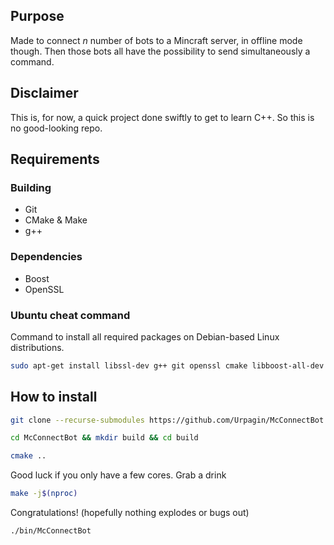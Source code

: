## Purpose
Made to connect *n* number of bots to a Mincraft server, in offline mode though.
Then those bots all have the possibility to send simultaneously a command.

## Disclaimer
This is, for now, a quick project done swiftly to get to learn C++.
So this is no good-looking repo.

## Requirements
### Building
- Git
- CMake & Make
- g++
### Dependencies
- Boost
- OpenSSL
### Ubuntu cheat command
Command to install all required packages on Debian-based Linux distributions.
```bash
sudo apt-get install libssl-dev g++ git openssl cmake libboost-all-dev
```

## How to install

```bash
git clone --recurse-submodules https://github.com/Urpagin/McConnectBot.git
```

```bash
cd McConnectBot && mkdir build && cd build
```

```bash
cmake ..
```
Good luck if you only have a few cores. Grab a drink
```bash
make -j$(nproc)
```
Congratulations! (hopefully nothing explodes or bugs out)
```bash
./bin/McConnectBot
```